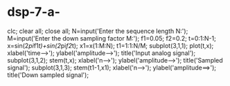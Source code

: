 # dsp-7-a-
clc;
clear all;
close all;
N=input('Enter the sequence length N:');
M=input('Enter the down sampling factor M:');
f1=0.05;
f2=0.2;
t=0:1:N-1;
x=sin(2*pi*f1*t)+sin(2*pi*f2*t);
x1=x(1:M:N);
t1=1:1:N/M;
subplot(3,1,1);
plot(t,x);
xlabel('time-->');
ylabel('amplitude-->');
title('Input analog signal');
subplot(3,1,2);
stem(t,x);
xlabel('n-->');
ylabel('amplitude-->');
title('Sampled signal');
subplot(3,1,3);
stem(t1-1,x1);
xlabel('n-->');
ylabel('amplitude==>');
title('Down sampled signal');
